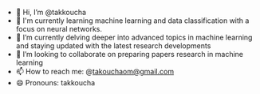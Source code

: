 - 👋 Hi, I’m @takkoucha
- 👀 I'm currently learning machine learning and data classification  with a focus on neural networks.
- 🌱 I’m currently   delving deeper into advanced topics in machine learning and staying updated with the latest research developments
- 💞️ I’m looking to collaborate on preparing papers research in machine learning 
- 📫 How to reach me:  @takouchaom@gmail.com
- 😄 Pronouns: takkoucha


<!---
takkoucha/takkoucha is a ✨ special ✨ repository because its `README.md` (this file) appears on your GitHub profile.
You can click the Preview link to take a look at your changes.
--->

